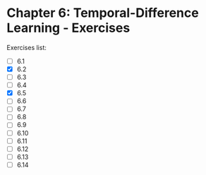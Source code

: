 # Chapter 6: Temporal-Difference Learning - Exercises

Exercises list:

- [ ] 6.1
- [x] 6.2
- [ ] 6.3
- [ ] 6.4
- [x] 6.5
- [ ] 6.6
- [ ] 6.7
- [ ] 6.8
- [ ] 6.9
- [ ] 6.10
- [ ] 6.11
- [ ] 6.12
- [ ] 6.13
- [ ] 6.14
